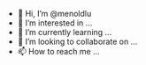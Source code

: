 - 👋 Hi, I’m @menoldlu
- 👀 I’m interested in ...
- 🌱 I’m currently learning ...
- 💞️ I’m looking to collaborate on ...
- 📫 How to reach me ...

<!---
menoldlu/menoldlu is a ✨ special ✨ repository because its `README.md` (this file) appears on your GitHub profile.
You can click the Preview link to take a look at your changes.
--->
